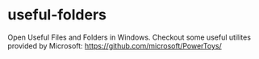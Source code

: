 # useful-folders

Open Useful Files and Folders in Windows.
Checkout some useful utilites provided by Microsoft: <https://github.com/microsoft/PowerToys/>
